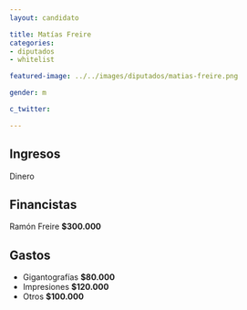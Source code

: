 ```yaml
---
layout: candidato

title: Matías Freire 
categories:
- diputados
- whitelist

featured-image: ../../images/diputados/matias-freire.png

gender: m

c_twitter: 

---
```



## Ingresos

 
Dinero


## Financistas


Ramón Freire **$300.000**


## Gastos


- Gigantografías **$80.000**
- Impresiones **$120.000**
- Otros **$100.000**

